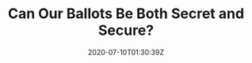 ---
title: "Can Our Ballots Be Both Secret and Secure?"
tags: ["cryptography", "voting", "politics"]
date: 2020-07-10T01:30:39Z
draft: false
link: "https://www.newyorker.com/news/the-future-of-democracy/can-our-ballots-be-both-secret-and-secure"
---